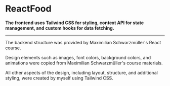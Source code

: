 # ReactFood

<strong>
  The frontend uses Tailwind CSS for styling, context API for state management, and custom hooks for data fetching.
</strong>
<br/>
<hr/>
<p>
  The backend structure was provided by Maximilian Schwarzmüller's React course.
<p>
  Design elements such as images, font colors, background colors, and animations were copied from Maximilian Schwarzmüller's course materials.
</p>
<p>All other aspects of the design, including layout, structure, and additional styling, were created by myself using Tailwind CSS.</p>
